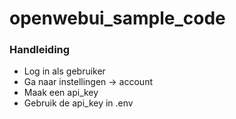 # openwebui_sample_code

### Handleiding
* Log in als gebruiker
* Ga naar instellingen -> account
* Maak een api_key
* Gebruik de api_key in .env

